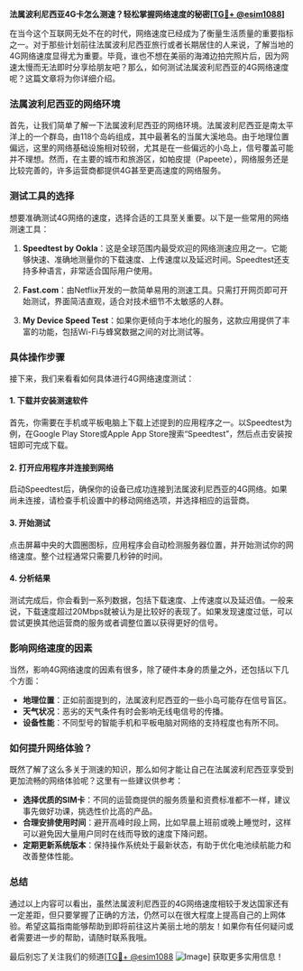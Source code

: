 **法属波利尼西亚4G卡怎么测速？轻松掌握网络速度的秘密[[TG💪+ @esim1088](https://t.me/s/esim1088)]**

在当今这个互联网无处不在的时代，网络速度已经成为了衡量生活质量的重要指标之一。对于那些计划前往法属波利尼西亚旅行或者长期居住的人来说，了解当地的4G网络速度显得尤为重要。毕竟，谁也不想在美丽的海滩边拍完照片后，因为网速太慢而无法即时分享给朋友吧？那么，如何测试法属波利尼西亚的4G网络速度呢？这篇文章将为你详细介绍。

### 法属波利尼西亚的网络环境

首先，让我们简单了解一下法属波利尼西亚的网络环境。法属波利尼西亚是南太平洋上的一个群岛，由118个岛屿组成，其中最著名的当属大溪地岛。由于地理位置偏远，这里的网络基础设施相对较弱，尤其是在一些偏远的小岛上，信号覆盖可能并不理想。然而，在主要的城市和旅游区，如帕皮提（Papeete），网络服务还是比较完善的，许多运营商都提供4G甚至更高速度的网络服务。

### 测试工具的选择

想要准确测试4G网络的速度，选择合适的工具至关重要。以下是一些常用的网络测速工具：

1. **Speedtest by Ookla**：这是全球范围内最受欢迎的网络测速应用之一。它能够快速、准确地测量你的下载速度、上传速度以及延迟时间。Speedtest还支持多种语言，非常适合国际用户使用。
   
2. **Fast.com**：由Netflix开发的一款简单易用的测速工具。只需打开网页即可开始测试，界面简洁直观，适合对技术细节不太敏感的人群。

3. **My Device Speed Test**：如果你更倾向于本地化的服务，这款应用提供了丰富的功能，包括Wi-Fi与蜂窝数据之间的对比测试等。

### 具体操作步骤

接下来，我们来看看如何具体进行4G网络速度测试：

#### 1. 下载并安装测速软件
首先，你需要在手机或平板电脑上下载上述提到的应用程序之一。以Speedtest为例，在Google Play Store或Apple App Store搜索“Speedtest”，然后点击安装按钮即可完成下载。

#### 2. 打开应用程序并连接到网络
启动Speedtest后，确保你的设备已成功连接到法属波利尼西亚的4G网络。如果尚未连接，请检查手机设置中的移动网络选项，并选择相应的运营商。

#### 3. 开始测试
点击屏幕中央的大圆圈图标，应用程序会自动检测服务器位置，并开始测试你的网络速度。整个过程通常只需要几秒钟的时间。

#### 4. 分析结果
测试完成后，你会看到一系列数据，包括下载速度、上传速度以及延迟值。一般来说，下载速度超过20Mbps就被认为是比较好的表现了。如果发现速度过低，可以尝试更换其他运营商的服务或者调整位置以获得更好的信号。

### 影响网络速度的因素

当然，影响4G网络速度的因素有很多，除了硬件本身的质量之外，还包括以下几个方面：

- **地理位置**：正如前面提到的，法属波利尼西亚的一些小岛可能存在信号盲区。
- **天气状况**：恶劣的天气条件有时会影响无线电信号的传播。
- **设备性能**：不同型号的智能手机和平板电脑对网络的支持程度也有所不同。

### 如何提升网络体验？

既然了解了这么多关于测速的知识，那么如何才能让自己在法属波利尼西亚享受到更加流畅的网络体验呢？这里有一些建议供参考：

- **选择优质的SIM卡**：不同的运营商提供的服务质量和资费标准都不一样，建议事先做好功课，挑选性价比高的产品。
- **合理安排使用时间**：避开高峰时段上网，比如早晨上班前或晚上睡觉时，这样可以避免因大量用户同时在线而导致的速度下降问题。
- **定期更新系统版本**：保持操作系统处于最新状态，有助于优化电池续航能力和改善整体性能。

### 总结

通过以上内容可以看出，虽然法属波利尼西亚的4G网络速度相较于发达国家还有一定差距，但只要掌握了正确的方法，仍然可以在很大程度上提高自己的上网体验。希望这篇指南能够帮助到即将前往这片美丽土地的朋友！如果你有任何疑问或者需要进一步的帮助，请随时联系我哦。

最后别忘了关注我们的频道[[TG💪+ @esim1088](https://t.me/s/esim1088) ![Image](https://i.postimg.cc/4NQfJmqS/Snipaste-2025-05-13-00-14-12.png)] 获取更多实用信息！